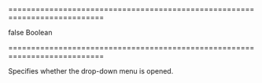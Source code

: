 ===========================================================================
<!--default-->false<!--/default-->
<!--type-->Boolean<!--/type-->
===========================================================================

<!--shortDescription-->
Specifies whether the drop-down menu is opened.
<!--/shortDescription-->

<!--fullDescription-->

<!--/fullDescription-->